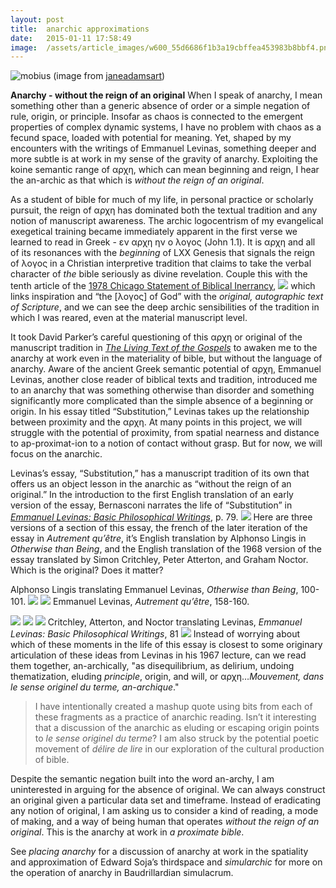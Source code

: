 ```yaml
---
layout:	post
title:	anarchic approximations
date:	2015-01-11 17:58:49
image:	/assets/article_images/w600_55d6686f1b3a19cbffea453983b8bbf4.png
---
```

![mobius](https://janeadamsart.files.wordpress.com/2012/07/4-mobius-one.jpg)
(image from [janeadamsart](https://janeadamsart.wordpress.com/2012/07/17/a-kabbalist-meditates-on-time/))

**Anarchy - without the reign of an original**
When I speak of anarchy, I mean something other than a generic absence of order or a simple negation of rule, origin, or principle. Insofar as chaos is connected to the emergent properties of complex dynamic systems, I have no problem with chaos as a fecund space, loaded with potential for meaning. Yet, shaped by my encounters with the writings of Emmanuel Levinas, something deeper and more subtle is at work in my sense of the gravity of anarchy. Exploiting the koine semantic range of αρχη, which can mean beginning and reign, I hear the an-archic as that which is *without the reign of an original*.

As a student of bible for much of my life, in personal practice or scholarly pursuit, the reign of αρχη has dominated both the textual tradition and any notion of manuscript awareness. The archic logocentrism of my evangelical exegetical training became immediately apparent in the first verse we learned to read in Greek - εν αρχη ην ο λογος (John 1.1). It is αρχη and all of its resonances with the *beginning* of LXX Genesis that signals the reign of λογος in a Christian interpretive tradition that claims to take the verbal character of *the* bible seriously as divine revelation. Couple this with the tenth article of the [1978 Chicago Statement of Biblical Inerrancy](http://library.dts.edu/Pages/TL/Special/ICBI_1.pdf),
![](/assets/article_images/w600_55d6686f1b3a19cbffea453983b8bbf4.png)
which links inspiration and “the \[λογος\] of God” with the *original, autographic text of Scripture*, and we can see the deep archic sensibilities of the tradition in which I was reared, even at the material manuscript level.

It took David Parker’s careful questioning of this αρχη or original of the manuscript tradition in [*The Living Text of the Gospels*]() to awaken me to the anarchy at work even in the materiality of bible, but without the language of anarchy. Aware of the ancient Greek semantic potential of αρχη, Emmanuel Levinas, another close reader of biblical texts and tradition, introduced me to an anarchy that was something otherwise than disorder and something significantly more complicated than the simple absence of a beginning or origin. In his essay titled “Substitution,” Levinas takes up the relationship between proximity and the αρχη. At many points in this project, we will struggle with the potential of proximity, from spatial nearness and distance to ap-proximat-ion to a notion of contact without grasp. But for now, we will focus on the anarchic.

Levinas’s essay, “Substitution,” has a manuscript tradition of its own that offers us an object lesson in the anarchic as “without the reign of an original.” In the introduction to the first English translation of an early version of the essay, Bernasconi narrates the life of “Substitution” in [*Emmanuel Levinas: Basic Philosophical Writings*](), p. 79.
![](/assets/article_images/w600_14e4cb712242225f5fcf29e773fb3ab9.jpg)
Here are three versions of a section of this essay, the french of the later iteration of the essay in *Autrement qu’être*, it’s English translation by Alphonso Lingis in *Otherwise than Being*, and the English translation of the 1968 version of the essay translated by Simon Critchley, Peter Atterton, and Graham Noctor. Which is the original? Does it matter?

Alphonso Lingis translating Emmanuel Levinas, *Otherwise than Being*, 100-101.
![](/assets/article_images/w600_7e51d137f0b3b5647365b6048854d35e.jpg)
![](/assets/article_images/w600_20fce33b3a177b79c8ede61bca24bf96.jpg)
Emmanuel Levinas, *Autrement qu’être*, 158-160.

![](/assets/article_images/w600_aab7f6e119da995569e063fe3c7b9e2b.png)
![](/assets/article_images/w600_7fb01b4177283c0593fae3271f56515d.jpg)
![](/assets/article_images/w600_c64074d4e8bf15b987d4aa21438834a1.png)
Critchley, Atterton, and Noctor translating Levinas, *Emmanuel Levinas: Basic Philosophical Writings*, 81
![](/assets/article_images/w600_6583090084458d72b9e286c385518f5d.jpg)
Instead of worrying about which of these moments in the life of this essay is closest to some originary articulation of these ideas from Levinas in his 1967 lecture, can we read them together, an-archically, "as disequilibrium, as delirium, undoing thematization, eluding *principle*, origin, and will, or αρχη…*Mouvement, dans le sense originel du terme, an-archique*."

> I have intentionally created a mashup quote using bits from each of these fragments as a practice of anarchic reading. Isn’t it interesting that a discussion of the anarchic as eluding or escaping origin points to *le sense originel du terme*? I am also struck by the potential poetic movement of *délire de lire* in our exploration of the cultural production of bible.

Despite the semantic negation built into the word an-archy, I am uninterested in arguing for the absence of original. We can always construct an original given a particular data set and timeframe. Instead of eradicating any notion of original, I am asking us to consider a kind of reading, a mode of making, and a way of being human that operates *without the reign of an original*. This is the anarchy at work in *a proximate bible*.

See *placing anarchy* for a discussion of anarchy at work in the spatiality and approximation of Edward Soja’s thirdspace and *simularchic* for more on the operation of anarchy in Baudrillardian simulacrum.

